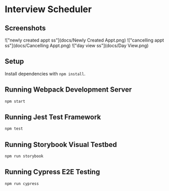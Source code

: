 # Interview Scheduler

## Screenshots
!["newly created appt ss"](docs/Newly Created Appt.png)
!["cancelling appt ss"](docs/Cancelling Appt.png)
!["day view ss"](docs/Day View.png)

## Setup

Install dependencies with `npm install`.

## Running Webpack Development Server

```sh
npm start
```

## Running Jest Test Framework

```sh
npm test
```

## Running Storybook Visual Testbed

```sh
npm run storybook
```
## Running Cypress E2E Testing
```sh
npm run cypress
```
